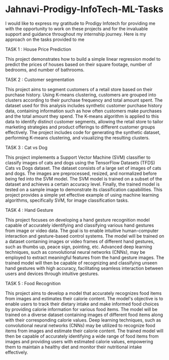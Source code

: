 # Jahnavi-Prodigy-InfoTech-ML-Tasks

I would like to express my gratitude to Prodigy Infotech for providing me with the opportunity to work on these projects and for the invaluable support and guidance throughout my internship journey. Here is my approach on the tasks provided to me

TASK 1 : House Price Prediction

This project demonstrates how to build a simple linear regression model to predict the prices of houses based on their square footage, number of bedrooms, and number of bathrooms.

TASK 2 : Customer segmentation

This project aims to segment customers of a retail store based on their purchase history. Using K-means clustering, customers are grouped into clusters according to their purchase frequency and total amount spent. The dataset used for this analysis includes synthetic customer purchase history data, containing information such as how often customers make purchases and the total amount they spend. The K-means algorithm is applied to this data to identify distinct customer segments, allowing the retail store to tailor marketing strategies and product offerings to different customer groups effectively. The project includes code for generating the synthetic dataset, performing K-means clustering, and visualizing the resulting clusters.

TASK 3 : Cat vs Dog

This project implements a Support Vector Machine (SVM) classifier to classify images of cats and dogs using the TensorFlow Datasets (TFDS) Cats vs Dogs dataset. The dataset consists of a large set of images of cats and dogs. The images are preprocessed, resized, and normalized before being fed into the SVM model. The SVM model is trained on a subset of the dataset and achieves a certain accuracy level. Finally, the trained model is tested on a sample image to demonstrate its classification capabilities. This project provides a simple yet effective example of using machine learning algorithms, specifically SVM, for image classification tasks.

TASK 4 : Hand Gesture

This project focuses on developing a hand gesture recognition model capable of accurately identifying and classifying various hand gestures from image or video data. The goal is to enable intuitive human-computer interaction and gesture-based control systems. The model will be trained on a dataset containing images or video frames of different hand gestures, such as thumbs up, peace sign, pointing, etc. Advanced deep learning techniques, such as convolutional neural networks (CNNs), may be employed to extract meaningful features from the hand gesture images. The trained model will then be capable of recognizing and classifying unseen hand gestures with high accuracy, facilitating seamless interaction between users and devices through intuitive gestures.

TASK 5 : Food Recognition

This project aims to develop a model that accurately recognizes food items from images and estimates their calorie content. The model's objective is to enable users to track their dietary intake and make informed food choices by providing calorie information for various food items. The model will be trained on a diverse dataset containing images of different food items along with their corresponding calorie values. Deep learning techniques, such as convolutional neural networks (CNNs) may be utilized to recognize food items from images and estimate their calorie content. The trained model will then be capable of accurately identifying a wide range of food items from images and providing users with estimated calorie values, empowering them to maintain a healthy diet and monitor their nutritional intake effectively.

